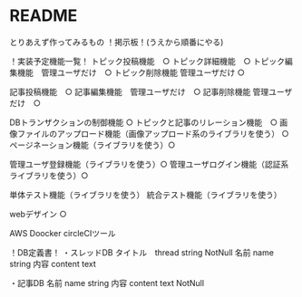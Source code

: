# README

とりあえず作ってみるもの
！掲示板！(うえから順番にやる)

！実装予定機能一覧！
トピック投稿機能　○
トピック詳細機能　○
トピック編集機能　管理ユーザだけ　○
トピック削除機能 管理ユーザだけ ○

記事投稿機能　○
記事編集機能　管理ユーザだけ　○
記事削除機能 管理ユーザだけ　○

DBトランザクションの制御機能 ○
トピックと記事のリレーション機能　○
画像ファイルのアップロード機能（画像アップロード系のライブラリを使う） ○
ページネーション機能（ライブラリを使う）○

管理ユーザ登録機能（ライブラリを使う）○
管理ユーザログイン機能（認証系ライブラリを使う）○

単体テスト機能（ライブラリを使う）
統合テスト機能（ライブラリを使う）

webデザイン ○


AWS
Doocker
circleCIツール


！DB定義書！
・スレッドDB
タイトル　thread string NotNull
名前 name string
内容 content text

・記事DB
名前 name string
内容 content text NotNull
